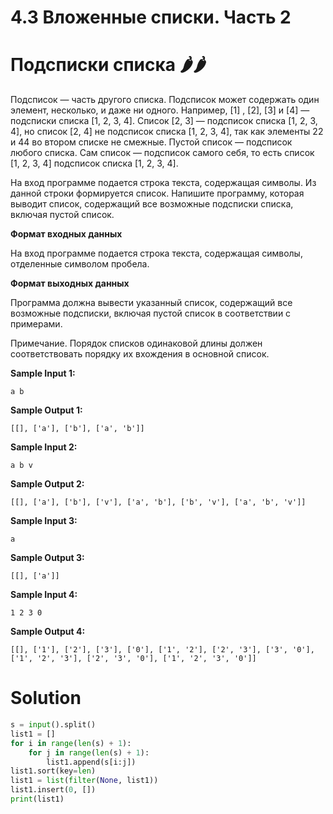 # 4.3 Вложенные списки. Часть 2

# Подсписки списка 🌶️🌶️

Подсписок — часть другого списка. Подсписок может содержать один элемент, несколько, и даже ни одного. Например, [1]
, [2], [3] и [4] — подсписки списка [1, 2, 3, 4]. Список [2, 3] — подсписок списка [1, 2, 3, 4], но список [2, 4] не
подсписок списка [1, 2, 3, 4], так как элементы 22 и 44 во втором списке не смежные. Пустой список — подсписок любого
списка. Сам список — подсписок самого себя, то есть список [1, 2, 3, 4] подсписок списка [1, 2, 3, 4].

На вход программе подается строка текста, содержащая символы. Из данной строки формируется список. Напишите программу,
которая выводит список, содержащий все возможные подсписки списка, включая пустой список.

**Формат входных данных**

На вход программе подается строка текста, содержащая символы, отделенные символом пробела.

**Формат выходных данных**

Программа должна вывести указанный список, содержащий все возможные подсписки, включая пустой список в соответствии с
примерами.

Примечание. Порядок списков одинаковой длины должен соответствовать порядку их вхождения в основной список.

**Sample Input 1:**

```
a b
```

**Sample Output 1:**

```
[[], ['a'], ['b'], ['a', 'b']]
```

**Sample Input 2:**

```
a b v
```

**Sample Output 2:**

```
[[], ['a'], ['b'], ['v'], ['a', 'b'], ['b', 'v'], ['a', 'b', 'v']]
```

**Sample Input 3:**

```
a
```

**Sample Output 3:**

```
[[], ['a']]
```

**Sample Input 4:**

```
1 2 3 0
```

**Sample Output 4:**

```
[[], ['1'], ['2'], ['3'], ['0'], ['1', '2'], ['2', '3'], ['3', '0'], ['1', '2', '3'], ['2', '3', '0'], ['1', '2', '3', '0']]
```

# Solution

```python
s = input().split()
list1 = []
for i in range(len(s) + 1):
    for j in range(len(s) + 1):
        list1.append(s[i:j])
list1.sort(key=len)
list1 = list(filter(None, list1))
list1.insert(0, [])
print(list1)
```